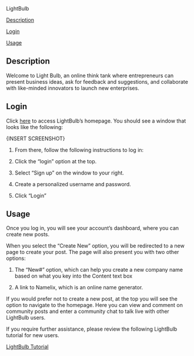 LightBulb

[Description](#description)

[Login](#login)

[Usage](#usage)


## Description

Welcome to Light Bulb, an online think tank where entrepreneurs can present business ideas, ask for feedback and suggestions, and collaborate with like-minded innovators to launch new enterprises.


## Login

Click [here](https://desolate-harbor-35577.herokuapp.com/) to access LightBulb’s homepage. You should see a window that looks like the following:

{INSERT SCREENSHOT}

1. From there, follow the following instructions to log in:

2. Click the “login” option at the top.

3. Select “Sign up” on the window to your right.

4. Create a personalized username and password.

5. Click “Login”


## Usage

Once you log in, you will see your account’s dashboard, where you can create new posts.

When you select the “Create New” option, you will be redirected to a new page to create your post. The page will also present you with two other options:

1. The “New#” option, which can help you create a new company name based on what you key into the Content text box

2. A link to Namelix, which is an online name generator.


If you would prefer not to create a new post, at the top you will see the option to navigate to the homepage. Here you can view and comment on community posts and enter a community chat to talk live with other LightBulb users.

If you require further assistance, please review the following LightBulb tutorial for new users.

[LightBulb Tutorial](https://drive.google.com/file/d/1Y7c4otvcCveAKAUCvfX8Vv3VE46qFEm8/view)


